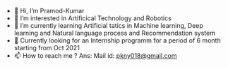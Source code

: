 - 👋 Hi, I’m Pramod-Kumar
- 👀 I’m interested in Artificical Technology and Robotics
- 🌱 I’m currently learning Artificial tatics in Machine learning, Deep learning and Natural language process and Recommendation system
- 💞️ Currently looking for an Internship programm for a period of 6 month starting from Oct 2021
- 📫 How to reach me ? Ans: Mail id: pkny018@gmail.com

<!---
Pramod-Kumar808/Pramod-Kumar808 is a ✨ special ✨ repository because its `README.md` (this file) appears on your GitHub profile.
You can click the Preview link to take a look at your changes.
--->
